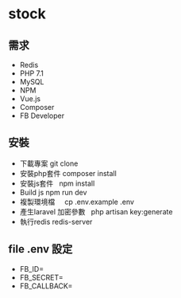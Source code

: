 # stock

## 需求
* Redis
* PHP 7.1
* MySQL
* NPM
* Vue.js
* Composer
* FB Developer 

## 安裝
* 下載專案              git clone
* 安裝php套件           composer install
* 安裝js套件            npm install
* Build js             npm run dev
* 複製環境檔             cp .env.example .env
* 產生laravel 加密參數   php artisan key:generate
* 執行redis             redis-server

## file .env 設定
* FB_ID=
* FB_SECRET=
* FB_CALLBACK=
